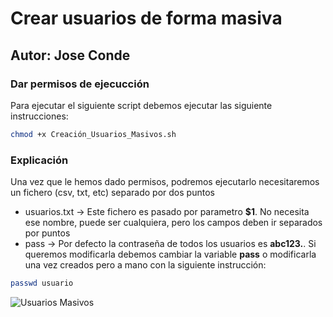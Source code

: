 # Crear usuarios de forma masiva
## Autor: Jose Conde 

### Dar permisos de ejecucción
Para ejecutar el siguiente script debemos ejecutar las siguiente instrucciones: 
```bash
chmod +x Creación_Usuarios_Masivos.sh
```
### Explicación 
Una vez que le hemos dado permisos, podremos ejecutarlo necesitaremos un fichero (csv, txt, etc) separado por dos puntos
- usuarios.txt -> Este fichero es pasado por parametro **$1**. No necesita ese nombre, puede ser cualquiera, pero los campos deben ir separados por puntos
- pass -> Por defecto la contraseña de todos los usuarios es **abc123.**. Si queremos modificarla debemos cambiar la variable **pass** o modificarla una vez creados pero a mano con la siguiente instrucción:
```bash
passwd usuario
``` 

![Usuarios Masivos](https://github.com/conde26/Bash-Scripts/blob/main/Gesti%C3%B3n%20Usuarios/Usuarios%20Masivos/explic.PNG)

